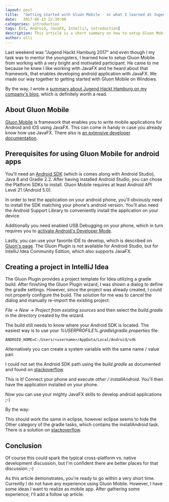```yaml
---
layout: post
title:  "Getting started with Gluon Mobile - or what I learned at Jugend Hackt Hamburg 2017"
date:   2017-06-13 22:30:00
categories: introduction
tags: [UI, Android, JavaFX, IntelliJ, introduction]
description: This article is a short summary on how to setup Gluon Mobile, which I learned at Jugend Hackt Hamburg 2017.
author: olli
---
```


Last weekend was "Jugend Hackt Hamburg 2017" and even though I my task was to mentor the youngsters, I learned how to setup Gluon Mobile from working with a very bright and motivated participant. He came to me because he knew I like working with JavaFX and he heard about that framework, that enables developing android application with JavaFX. We made our way together to getting started with Gluon Mobile on Windows.

By the way, I wrote a [summary about Jugend Hackt Hamburg on my company's blog](https://www.triology.de/blog/hacker-wochenende-das-war-jugend-hackt-nord), which is definitely worth a read.

## About Gluon Mobile

[Gluon Mobile](http://gluonhq.com/products/mobile/) is framework that enables you to write mobile applications for Android and iOS using JavaFX. This can come in handy in case you already know how use JavaFX. There also is [an extensive developer documentation](http://docs.gluonhq.com/charm/4.3.5/).

## Prerequisites for using Gluon Mobile for android apps

You'll need an [Android SDK](http://developer.android.com/sdk/index.html#Other) (which is comes along with Android Studio), Java 8 and Gradle 2.2. After having installed Android Studio, you can chose the Platform SDKs to install. Gluon Mobile requires at least Android API Level 21 (Android 5.0). 

In order to test the application on your android phone, you'll obviously need to install the SDK matching your phone's android version. You'll also need the Android Support Library to conveniently install the application on your device.

Additionally you need enabled USB Debugging on your phone, which in turn requires you to [activate Android's Developer Mode](http://www.greenbot.com/article/2457986/how-to-enable-developer-options-on-your-android-phone-or-tablet.html).

Lastly, you can use your favorite IDE to develop, which is described on [Gluon's page](http://docs.gluonhq.com/charm/4.3.5/#_project_setup). The Gluon Plugin is not available for Android Studio, but for IntelliJ Idea Community Edition, which also supports JavaFX.

## Creating a project in IntelliJ Idea

The Gluon Plugin provides a project template for Idea utilizing a gradle build. After finishing the Gluon Plugin wizard, I was shown a dialog to define the gradle settings. However, since the project was already created, I could not properly configure the build. The solution for me was to cancel the dialog and manually re-import the existing project:
 
*File -> New -> Project from existing sources* and then select the *build.gradle* in the directory created by the wizard.

The build still needs to know where your Android SDK is located. The easiest way is to use your *%USERPROFILE%\.gradle\gradle.properties* file:

    ANDROID_HOME=C:/Users/<username>/AppData/Local/Android/sdk

Alternatively you can create a system variable with the same name / value pair.

I could not set the Android SDK path using the *build.gradle* as documented and found on [stackoverflow](https://stackoverflow.com/a/31403967).

This is it! Connect your phone and execute *other / installAndroid*. You'll then have the application installed on your phone.

Now you can use your mighty JavaFX skills to develop android applications ;-)

By the way:

This should work the same in eclipse, however eclipse seems to hide the Other category of the gradle tasks, which contains the installAndroid task. There is a solution on [stackoverflow](https://stackoverflow.com/a/40358734/2108919).

## Conclusion

Of course this could spark the typical cross-platform vs. native development discussion, but I'm confident there are better places for that discussion ;-)

As this article demonstrates, you're ready to go within a very short time. Currently I do not have any experience using Gluon Mobile. However, I have some ideas I want to realize as mobile app. After gathering some experience, I'll add a follow up article.
